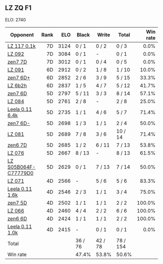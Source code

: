 ## LZ ZQ F1 ##

ELO: 2740

Opponent | Rank | ELO | Black | Write | Total | Win rate
---------|-----:|----:|-------|-------|-------|-------:
[LZ 117 0.1k](LZ%20117%200.1k.md) | 7D | 3124 | 0 / 1 | 0 / 2 | 0 / 3 | 0.0%
[LZ 092](LZ%20092.md) | 7D | 3084 | 0 / 1 | - | 0 / 1 | 0.0%
[zen7 7D](zen7%207D.md) | 7D | 3012 | 0 / 1 | 0 / 4 | 0 / 5 | 0.0%
[LZ 091](LZ%20091.md) | 6D | 2912 | 0 / 2 | 1 / 8 | 1 / 10 | 10.0%
[zen7 6D+](zen7%206D+.md) | 6D | 2852 | 2 / 6 | 3 / 9 | 5 / 15 | 33.3%
[LZ 6b2h](LZ%206b2h.md) | 6D | 2837 | 1 / 5 | 4 / 7 | 5 / 12 | 41.7%
[zen7 6D](zen7%206D.md) | 5D | 2797 | 5 / 11 | 3 / 3 | 8 / 14 | 57.1%
[LZ 084](LZ%20084.md) | 5D | 2761 | 2 / 8 | - | 2 / 8 | 25.0%
[Leela 0.11 6.4k](Leela%200.11%206.4k.md) | 5D | 2735 | 1 / 1 | 4 / 6 | 5 / 7 | 71.4%
[zen7 6D-](zen7%206D-.md) | 5D | 2698 | 1 / 3 | 1 / 1 | 2 / 4 | 50.0%
[LZ 081](LZ%20081.md) | 5D | 2689 | 7 / 8 | 3 / 6 | 10 / 14 | 71.4%
[zen6 7D](zen6%207D.md) | 5D | 2685 | 1 / 2 | 6 / 11 | 7 / 13 | 53.8%
[LZ 076](LZ%20076.md) | 5D | 2667 | 8 / 13 | - | 8 / 13 | 61.5%
[LZ S05B064F-C77779D0](LZ%20S05B064F-C77779D0.md) | 5D | 2629 | 0 / 1 | 7 / 13 | 7 / 14 | 50.0%
[LZ 071](LZ%20071.md) | 4D | 2566 | - | 5 / 6 | 5 / 6 | 83.3%
[Leela 0.11 1.6k](Leela%200.11%201.6k.md) | 4D | 2546 | 2 / 3 | 1 / 1 | 3 / 4 | 75.0%
[zen7 5D](zen7%205D.md) | 4D | 2502 | 1 / 1 | 1 / 1 | 2 / 2 | 100.0%
[LZ 066](LZ%20066.md) | 4D | 2460 | 4 / 4 | 2 / 2 | 6 / 6 | 100.0%
[zen6 6D](zen6%206D.md) | 4D | 2424 | 1 / 1 | 1 / 1 | 2 / 2 | 100.0%
[Leela 0.11 1.0k](Leela%200.11%201.0k.md) | 4D | 2415 | - | 0 / 1 | 0 / 1 | 0.0%
Total | | | 36 / 76 | 42 / 78 | 78 / 154 | 
Win rate| | | 47.4% | 53.8% | 50.6% | 
